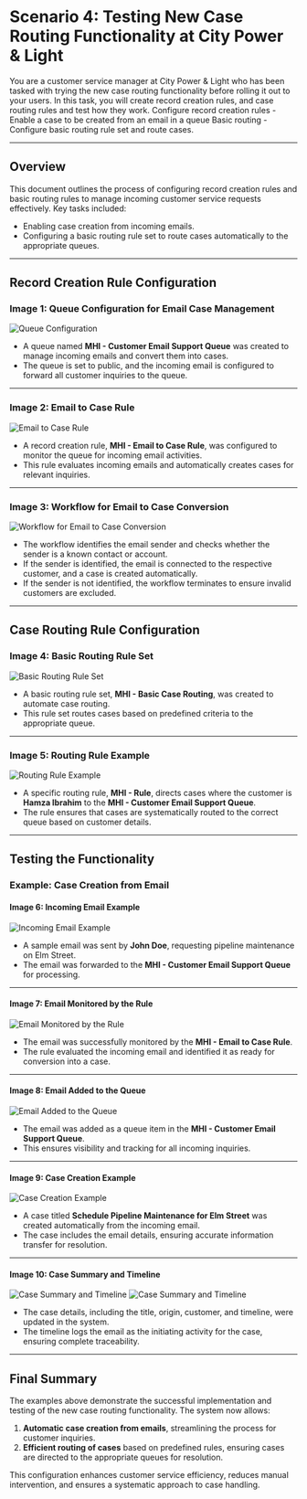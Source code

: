 # Scenario 4: Testing New Case Routing Functionality at City Power & Light

You are a customer service manager at City Power & Light who has been tasked with trying the new case routing functionality before rolling it out to your users. In this task, you will create record creation rules, and case routing rules and test how they work.
Configure record creation rules -  Enable a case to be created from an email in a queue Basic routing - Configure basic routing rule set and route cases.

---

## Overview

This document outlines the process of configuring record creation rules and basic routing rules to manage incoming customer service requests effectively. Key tasks included:
- Enabling case creation from incoming emails.
- Configuring a basic routing rule set to route cases automatically to the appropriate queues.

---

## Record Creation Rule Configuration

### Image 1: Queue Configuration for Email Case Management
![Queue Configuration](../images/Scenario4_1.png)
- A queue named **MHI - Customer Email Support Queue** was created to manage incoming emails and convert them into cases.
- The queue is set to public, and the incoming email is configured to forward all customer inquiries to the queue.

---

### Image 2: Email to Case Rule
![Email to Case Rule](../images/Scenario4_2.png)
- A record creation rule, **MHI - Email to Case Rule**, was configured to monitor the queue for incoming email activities.
- This rule evaluates incoming emails and automatically creates cases for relevant inquiries.

---

### Image 3: Workflow for Email to Case Conversion
![Workflow for Email to Case Conversion](../images/Scenario4_3.png)
- The workflow identifies the email sender and checks whether the sender is a known contact or account.
- If the sender is identified, the email is connected to the respective customer, and a case is created automatically.
- If the sender is not identified, the workflow terminates to ensure invalid customers are excluded.

---

## Case Routing Rule Configuration

### Image 4: Basic Routing Rule Set
![Basic Routing Rule Set](../images/Scenario4_4.png)
- A basic routing rule set, **MHI - Basic Case Routing**, was created to automate case routing.
- This rule set routes cases based on predefined criteria to the appropriate queue.

---

### Image 5: Routing Rule Example
![Routing Rule Example](../images/Scenario4_5.png)
- A specific routing rule, **MHI - Rule**, directs cases where the customer is **Hamza Ibrahim** to the **MHI - Customer Email Support Queue**.
- The rule ensures that cases are systematically routed to the correct queue based on customer details.

---

## Testing the Functionality

### Example: Case Creation from Email

#### Image 6: Incoming Email Example
![Incoming Email Example](../images/Scenario4_6.png)
- A sample email was sent by **John Doe**, requesting pipeline maintenance on Elm Street.
- The email was forwarded to the **MHI - Customer Email Support Queue** for processing.

---

#### Image 7: Email Monitored by the Rule
![Email Monitored by the Rule](../images/Scenario4_7.png)
- The email was successfully monitored by the **MHI - Email to Case Rule**.
- The rule evaluated the incoming email and identified it as ready for conversion into a case.

---

#### Image 8: Email Added to the Queue
![Email Added to the Queue](../images/Scenario4_8.png)
- The email was added as a queue item in the **MHI - Customer Email Support Queue**.
- This ensures visibility and tracking for all incoming inquiries.

---

#### Image 9: Case Creation Example
![Case Creation Example](../images/Scenario4_9.png)
- A case titled **Schedule Pipeline Maintenance for Elm Street** was created automatically from the incoming email.
- The case includes the email details, ensuring accurate information transfer for resolution.

---

#### Image 10: Case Summary and Timeline
![Case Summary and Timeline](../images/Scenario4_10.png)
![Case Summary and Timeline](../images/Scenario4_11.png)
- The case details, including the title, origin, customer, and timeline, were updated in the system.
- The timeline logs the email as the initiating activity for the case, ensuring complete traceability.

---

## Final Summary

The examples above demonstrate the successful implementation and testing of the new case routing functionality. The system now allows:
1. **Automatic case creation from emails**, streamlining the process for customer inquiries.
2. **Efficient routing of cases** based on predefined rules, ensuring cases are directed to the appropriate queues for resolution.

This configuration enhances customer service efficiency, reduces manual intervention, and ensures a systematic approach to case handling.
